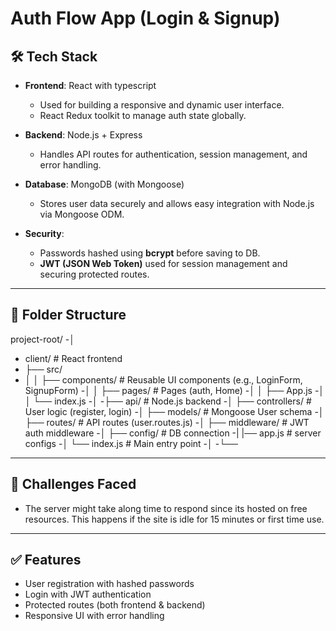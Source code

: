 # Auth Flow App (Login & Signup)

## 🛠 Tech Stack

- **Frontend**: React with typescript
  - Used for building a responsive and dynamic user interface.
  - React  Redux toolkit to  manage auth state globally.

- **Backend**: Node.js + Express
  - Handles API routes for authentication, session management, and error handling.

- **Database**: MongoDB (with Mongoose)
  - Stores user data securely and allows easy integration with Node.js via Mongoose ODM.

- **Security**:
  - Passwords hashed using **bcrypt** before saving to DB.
  - **JWT (JSON Web Token)** used for session management and securing protected routes.

---

## 📁 Folder Structure

project-root/
-│
- client/ # React frontend
- ├── src/
- │ │ ├── components/ # Reusable UI components (e.g., LoginForm, SignupForm)
-│ │ ├── pages/ # Pages (auth, Home)
-│ │ ├── App.js
-│ │ └── index.js
-│
-├── api/ # Node.js backend
-│ ├── controllers/ # User logic (register, login)
-│ ├── models/ # Mongoose User schema
-│ ├── routes/ # API routes (user.routes.js)
-│ ├── middleware/ # JWT auth middleware
-│ ├── config/ # DB connection
-| |── app.js # server configs
-│ └── index.js # Main entry point
-│
-└── 


---

## 🚧 Challenges Faced
- The server might take along time to respond since its hosted on free resources. This happens if the site is idle for 15 minutes or first time use.

---

## ✅ Features

- User registration with hashed passwords
- Login with JWT authentication
- Protected routes (both frontend & backend)
- Responsive UI with error handling




